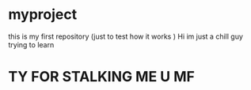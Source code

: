 # myproject
this is my first repository (just to test how it works )
Hi im just a chill guy trying to learn 
<h1> TY FOR STALKING ME U MF </h1>
